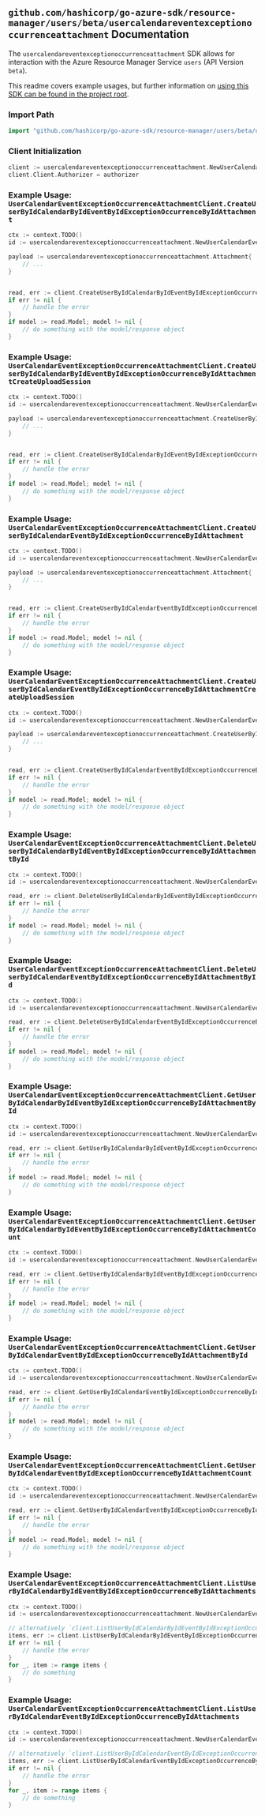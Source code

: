 
## `github.com/hashicorp/go-azure-sdk/resource-manager/users/beta/usercalendareventexceptionoccurrenceattachment` Documentation

The `usercalendareventexceptionoccurrenceattachment` SDK allows for interaction with the Azure Resource Manager Service `users` (API Version `beta`).

This readme covers example usages, but further information on [using this SDK can be found in the project root](https://github.com/hashicorp/go-azure-sdk/tree/main/docs).

### Import Path

```go
import "github.com/hashicorp/go-azure-sdk/resource-manager/users/beta/usercalendareventexceptionoccurrenceattachment"
```


### Client Initialization

```go
client := usercalendareventexceptionoccurrenceattachment.NewUserCalendarEventExceptionOccurrenceAttachmentClientWithBaseURI("https://management.azure.com")
client.Client.Authorizer = authorizer
```


### Example Usage: `UserCalendarEventExceptionOccurrenceAttachmentClient.CreateUserByIdCalendarByIdEventByIdExceptionOccurrenceByIdAttachment`

```go
ctx := context.TODO()
id := usercalendareventexceptionoccurrenceattachment.NewUserCalendarEventExceptionOccurrenceID("userIdValue", "eventIdValue", "eventId1Value")

payload := usercalendareventexceptionoccurrenceattachment.Attachment{
	// ...
}


read, err := client.CreateUserByIdCalendarByIdEventByIdExceptionOccurrenceByIdAttachment(ctx, id, payload)
if err != nil {
	// handle the error
}
if model := read.Model; model != nil {
	// do something with the model/response object
}
```


### Example Usage: `UserCalendarEventExceptionOccurrenceAttachmentClient.CreateUserByIdCalendarByIdEventByIdExceptionOccurrenceByIdAttachmentCreateUploadSession`

```go
ctx := context.TODO()
id := usercalendareventexceptionoccurrenceattachment.NewUserCalendarEventExceptionOccurrenceID("userIdValue", "eventIdValue", "eventId1Value")

payload := usercalendareventexceptionoccurrenceattachment.CreateUserByIdCalendarByIdEventByIdExceptionOccurrenceByIdAttachmentCreateUploadSessionRequest{
	// ...
}


read, err := client.CreateUserByIdCalendarByIdEventByIdExceptionOccurrenceByIdAttachmentCreateUploadSession(ctx, id, payload)
if err != nil {
	// handle the error
}
if model := read.Model; model != nil {
	// do something with the model/response object
}
```


### Example Usage: `UserCalendarEventExceptionOccurrenceAttachmentClient.CreateUserByIdCalendarEventByIdExceptionOccurrenceByIdAttachment`

```go
ctx := context.TODO()
id := usercalendareventexceptionoccurrenceattachment.NewUserCalendarEventExceptionOccurrenceID("userIdValue", "eventIdValue", "eventId1Value")

payload := usercalendareventexceptionoccurrenceattachment.Attachment{
	// ...
}


read, err := client.CreateUserByIdCalendarEventByIdExceptionOccurrenceByIdAttachment(ctx, id, payload)
if err != nil {
	// handle the error
}
if model := read.Model; model != nil {
	// do something with the model/response object
}
```


### Example Usage: `UserCalendarEventExceptionOccurrenceAttachmentClient.CreateUserByIdCalendarEventByIdExceptionOccurrenceByIdAttachmentCreateUploadSession`

```go
ctx := context.TODO()
id := usercalendareventexceptionoccurrenceattachment.NewUserCalendarEventExceptionOccurrenceID("userIdValue", "eventIdValue", "eventId1Value")

payload := usercalendareventexceptionoccurrenceattachment.CreateUserByIdCalendarEventByIdExceptionOccurrenceByIdAttachmentCreateUploadSessionRequest{
	// ...
}


read, err := client.CreateUserByIdCalendarEventByIdExceptionOccurrenceByIdAttachmentCreateUploadSession(ctx, id, payload)
if err != nil {
	// handle the error
}
if model := read.Model; model != nil {
	// do something with the model/response object
}
```


### Example Usage: `UserCalendarEventExceptionOccurrenceAttachmentClient.DeleteUserByIdCalendarByIdEventByIdExceptionOccurrenceByIdAttachmentById`

```go
ctx := context.TODO()
id := usercalendareventexceptionoccurrenceattachment.NewUserCalendarEventExceptionOccurrenceAttachmentID("userIdValue", "eventIdValue", "eventId1Value", "attachmentIdValue")

read, err := client.DeleteUserByIdCalendarByIdEventByIdExceptionOccurrenceByIdAttachmentById(ctx, id)
if err != nil {
	// handle the error
}
if model := read.Model; model != nil {
	// do something with the model/response object
}
```


### Example Usage: `UserCalendarEventExceptionOccurrenceAttachmentClient.DeleteUserByIdCalendarEventByIdExceptionOccurrenceByIdAttachmentById`

```go
ctx := context.TODO()
id := usercalendareventexceptionoccurrenceattachment.NewUserCalendarEventExceptionOccurrenceAttachmentID("userIdValue", "eventIdValue", "eventId1Value", "attachmentIdValue")

read, err := client.DeleteUserByIdCalendarEventByIdExceptionOccurrenceByIdAttachmentById(ctx, id)
if err != nil {
	// handle the error
}
if model := read.Model; model != nil {
	// do something with the model/response object
}
```


### Example Usage: `UserCalendarEventExceptionOccurrenceAttachmentClient.GetUserByIdCalendarByIdEventByIdExceptionOccurrenceByIdAttachmentById`

```go
ctx := context.TODO()
id := usercalendareventexceptionoccurrenceattachment.NewUserCalendarEventExceptionOccurrenceAttachmentID("userIdValue", "eventIdValue", "eventId1Value", "attachmentIdValue")

read, err := client.GetUserByIdCalendarByIdEventByIdExceptionOccurrenceByIdAttachmentById(ctx, id)
if err != nil {
	// handle the error
}
if model := read.Model; model != nil {
	// do something with the model/response object
}
```


### Example Usage: `UserCalendarEventExceptionOccurrenceAttachmentClient.GetUserByIdCalendarByIdEventByIdExceptionOccurrenceByIdAttachmentCount`

```go
ctx := context.TODO()
id := usercalendareventexceptionoccurrenceattachment.NewUserCalendarEventExceptionOccurrenceID("userIdValue", "eventIdValue", "eventId1Value")

read, err := client.GetUserByIdCalendarByIdEventByIdExceptionOccurrenceByIdAttachmentCount(ctx, id)
if err != nil {
	// handle the error
}
if model := read.Model; model != nil {
	// do something with the model/response object
}
```


### Example Usage: `UserCalendarEventExceptionOccurrenceAttachmentClient.GetUserByIdCalendarEventByIdExceptionOccurrenceByIdAttachmentById`

```go
ctx := context.TODO()
id := usercalendareventexceptionoccurrenceattachment.NewUserCalendarEventExceptionOccurrenceAttachmentID("userIdValue", "eventIdValue", "eventId1Value", "attachmentIdValue")

read, err := client.GetUserByIdCalendarEventByIdExceptionOccurrenceByIdAttachmentById(ctx, id)
if err != nil {
	// handle the error
}
if model := read.Model; model != nil {
	// do something with the model/response object
}
```


### Example Usage: `UserCalendarEventExceptionOccurrenceAttachmentClient.GetUserByIdCalendarEventByIdExceptionOccurrenceByIdAttachmentCount`

```go
ctx := context.TODO()
id := usercalendareventexceptionoccurrenceattachment.NewUserCalendarEventExceptionOccurrenceID("userIdValue", "eventIdValue", "eventId1Value")

read, err := client.GetUserByIdCalendarEventByIdExceptionOccurrenceByIdAttachmentCount(ctx, id)
if err != nil {
	// handle the error
}
if model := read.Model; model != nil {
	// do something with the model/response object
}
```


### Example Usage: `UserCalendarEventExceptionOccurrenceAttachmentClient.ListUserByIdCalendarByIdEventByIdExceptionOccurrenceByIdAttachments`

```go
ctx := context.TODO()
id := usercalendareventexceptionoccurrenceattachment.NewUserCalendarEventExceptionOccurrenceID("userIdValue", "eventIdValue", "eventId1Value")

// alternatively `client.ListUserByIdCalendarByIdEventByIdExceptionOccurrenceByIdAttachments(ctx, id)` can be used to do batched pagination
items, err := client.ListUserByIdCalendarByIdEventByIdExceptionOccurrenceByIdAttachmentsComplete(ctx, id)
if err != nil {
	// handle the error
}
for _, item := range items {
	// do something
}
```


### Example Usage: `UserCalendarEventExceptionOccurrenceAttachmentClient.ListUserByIdCalendarEventByIdExceptionOccurrenceByIdAttachments`

```go
ctx := context.TODO()
id := usercalendareventexceptionoccurrenceattachment.NewUserCalendarEventExceptionOccurrenceID("userIdValue", "eventIdValue", "eventId1Value")

// alternatively `client.ListUserByIdCalendarEventByIdExceptionOccurrenceByIdAttachments(ctx, id)` can be used to do batched pagination
items, err := client.ListUserByIdCalendarEventByIdExceptionOccurrenceByIdAttachmentsComplete(ctx, id)
if err != nil {
	// handle the error
}
for _, item := range items {
	// do something
}
```
